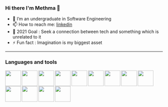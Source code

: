 ### Hi there I'm Methma 👋

- 🌱 I’m an undergraduate in Software Engineering
- 📫 How to reach me: [linkedin](https://www.linkedin.com/in/methma-peiris?lipi=urn%3Ali%3Apage%3Ad_flagship3_profile_view_base_contact_details%3BkfFTTz4jSXiq5BC8Be%2FWKg%3D%3D)
- 🥅 2021 Goal : Seek a connection between tech and something which is unrelated to it
- ⚡ Fun fact  : Imagination is my biggest asset 

---
### Languages and tools
<img src="https://img-premium.flaticon.com/png/512/732/732212.png?token=exp=1621161069~hmac=c55dfaa46ad7d93e27e44d70ee69b85e" data-canonical-src="https://gyazo.com/eb5c5741b6a9a16c692170a41a49c858.png" width="50" height="auto" align="left"/>

<img src="https://img-premium.flaticon.com/png/512/732/732190.png?token=exp=1621161956~hmac=87c3a05fe8c85bb0fad161876d795906" data-canonical-src="https://gyazo.com/eb5c5741b6a9a16c692170a41a49c858.png" width="50" height="auto" align="left"/>

<img src="https://img-premium.flaticon.com/png/512/1199/1199124.png?token=exp=1621162352~hmac=9e55806a1ea50cb66d38315ca1ba0846" data-canonical-src="https://gyazo.com/eb5c5741b6a9a16c692170a41a49c858.png" width="50" height="auto" align="left"/>

<img src="https://img-premium.flaticon.com/png/512/311/311334.png?token=exp=1621162352~hmac=4837d433d21d3a1c74a31ce0b44a0ecf" data-canonical-src="https://gyazo.com/eb5c5741b6a9a16c692170a41a49c858.png" width="50" height="auto" align="left"/>

<img src="https://image.flaticon.com/icons/png/128/1126/1126012.png" data-canonical-src="https://gyazo.com/eb5c5741b6a9a16c692170a41a49c858.png" width="50" height="auto" align="left"/>

<img src="https://t4.ftcdn.net/jpg/00/73/01/33/240_F_73013357_eDyPWw1tmiYMuGQW4BW71FKEdQG8MF3r.jpg" data-canonical-src="https://gyazo.com/eb5c5741b6a9a16c692170a41a49c858.png" width="50" height="auto" align="left"/>

<img src="https://image.flaticon.com/icons/png/128/919/919832.png" data-canonical-src="https://gyazo.com/eb5c5741b6a9a16c692170a41a49c858.png" width="50" height="auto" align="left"/>

<img src="https://image.flaticon.com/icons/png/128/1387/1387537.png" data-canonical-src="https://gyazo.com/eb5c5741b6a9a16c692170a41a49c858.png" width="50" height="auto" align="left"/>

<img src="https://image.flaticon.com/icons/png/128/174/174836.png" data-canonical-src="https://gyazo.com/eb5c5741b6a9a16c692170a41a49c858.png" width="50" height="auto" align="left"/>

<img src="https://cdn.iconscout.com/icon/free/png-256/intellij-idea-569199.png" data-canonical-src="https://gyazo.com/eb5c5741b6a9a16c692170a41a49c858.png" width="50" height="auto" align="left"/>

<img src="https://cdn.worldvectorlogo.com/logos/visual-studio-code.svg" data-canonical-src="https://gyazo.com/eb5c5741b6a9a16c692170a41a49c858.png" width="50" height="auto" align="left"/>

<img src="https://upload.wikimedia.org/wikipedia/commons/thumb/9/97/Sqlite-square-icon.svg/1200px-Sqlite-square-icon.svg.png" data-canonical-src="https://gyazo.com/eb5c5741b6a9a16c692170a41a49c858.png" width="50" height="auto" align="left"/>

<img src="https://www.playframework.com/assets/images/logos/3740142a5b6d7e5c73afc223f837c2ed-play_full_color.png" data-canonical-src="https://gyazo.com/eb5c5741b6a9a16c692170a41a49c858.png" width="50" height="auto" align="left"/>

